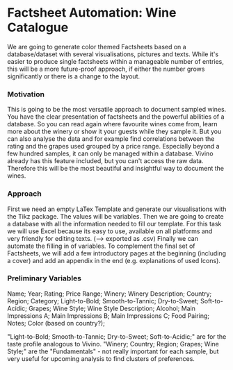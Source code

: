# Factsheet Automation: Wine Catalogue
We are going to generate color themed Factsheets based on a database/dataset with several visualisations, pictures and texts.
While it's easier to produce single factsheets within a manageable number of entries, this will be a more future-proof approach, if either the number grows significantly or there is a change to the layout.


### Motivation
This is going to be the most versatile approach to document sampled wines. You have the clear presentation of factsheets and the powerful abilities of a database. So you can read again where favourite wines come from, learn more about the winery or show it your guests while they sample it. But you can also analyse the data and for example find correlations between the rating and the grapes used grouped by a price range. Especially beyond a few hundred samples, it can only be managed within a database. Vivino already has this feature included, but you can't access the raw data. Therefore this will be the most beautiful and insightful way to document the wines.


### Approach
First we need an empty LaTex Template and generate our visualisations with the Tikz package. The values will be variables.
Then we are going to create a database with all the information needed to fill our template. For this task we will use Excel because its easy to use, available on all platforms and very friendly for editing texts. (--> exported as .csv)
Finally we can automate the filling in of variables.
To complement the final set of Factsheets, we will add a few introductory pages at the beginning (including a cover) and add an appendix in the end (e.g. explanations of used Icons).


### Preliminary Variables
Name; Year; Rating; Price Range; Winery; Winery Description; Country; Region; Category; Light-to-Bold; Smooth-to-Tannic; Dry-to-Sweet; Soft-to-Acidic; Grapes; Wine Style; Wine Style Description; Alcohol; Main Impressions A; Main Impressions B; Main Impressions C; Food Pairing; Notes; Color (based on country?);

"Light-to-Bold; Smooth-to-Tannic; Dry-to-Sweet; Soft-to-Acidic;" are for the taste profile analogous to Vivino.
"Winery; Country; Region; Grapes; Wine Style;" are the "Fundamentals" - not really important for each sample, but very useful for upcoming analysis to find clusters of preferences.

